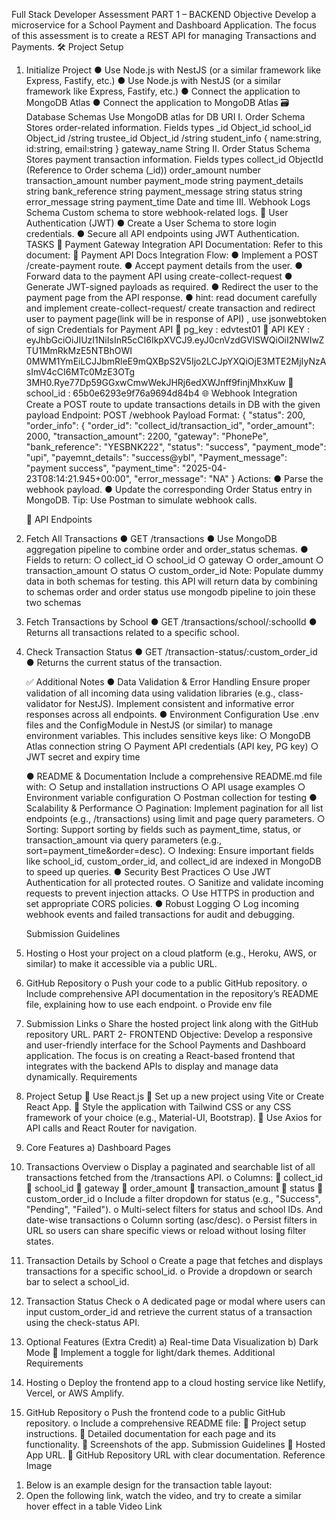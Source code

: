Full Stack Developer Assessment
PART 1 – BACKEND
Objective
Develop a microservice for a School Payment and Dashboard Application. The focus of this assessment is to create a REST API
for managing Transactions and Payments.
🛠️ Project Setup

1. Initialize Project
   ● Use Node.js with NestJS (or a similar framework like Express, Fastify, etc.)
   ● Use Node.js with NestJS (or a similar framework like Express, Fastify, etc.)
   ● Connect the application to MongoDB Atlas
   ● Connect the application to MongoDB Atlas
   🗃️ Database Schemas
   Use MongoDB atlas for DB URI
   I. Order Schema
   Stores order-related information.
   Fields types
   \_id Object_id
   school_id Object_id /string
   trustee_id Object_id /string
   student_info {
   name:string,
   id:string,
   email:string
   }
   gateway_name String
   II. Order Status Schema
   Stores payment transaction information.
   Fields types
   collect_id ObjectId (Reference to Order schema (\_id))
   order_amount number
   transaction_amount number
   payment_mode string
   payment_details string
   bank_reference string
   payment_message string
   status string
   error_message string
   payment_time Date and time
   III. Webhook Logs Schema
   Custom schema to store webhook-related logs.
   🔐 User Authentication (JWT)
   ● Create a User Schema to store login credentials.
   ● Secure all API endpoints using JWT Authentication.
   TASKS
   🔁 Payment Gateway Integration
   API Documentation:
   Refer to this document:
   📄 Payment API Docs
   Integration Flow:
   ● Implement a POST /create-payment route.
   ● Accept payment details from the user.
   ● Forward data to the payment API using create-collect-request
   ● Generate JWT-signed payloads as required.
   ● Redirect the user to the payment page from the API response.
   ● hint: read document carefully and implement create-collect-request/ create transaction and
   redirect user to payment page(link will be in response of API) , use jsonwebtoken of sign
   Credentials for Payment API
    pg_key : edvtest01
    API KEY :
   eyJhbGciOiJIUzI1NiIsInR5cCI6IkpXVCJ9.eyJ0cnVzdGVlSWQiOiI2NWIwZTU1MmRkMzE5NTBhOWI
   0MWM1YmEiLCJJbmRleE9mQXBpS2V5Ijo2LCJpYXQiOjE3MTE2MjIyNzAsImV4cCI6MTc0MzE3OTg
   3MH0.Rye77Dp59GGxwCmwWekJHRj6edXWJnff9finjMhxKuw
    school_id : 65b0e6293e9f76a9694d84b4
   🌐 Webhook Integration
   Create a POST route to update transactions details in DB with the given payload
   Endpoint:
   POST /webhook
   Payload Format:
   {
   "status": 200,
   "order_info": {
   "order_id": "collect_id/transaction_id",
   "order_amount": 2000,
   "transaction_amount": 2200,
   "gateway": "PhonePe",
   "bank_reference": "YESBNK222",
   "status": "success",
   "payment_mode": "upi",
   "payemnt_details": "success@ybl",
   "Payment_message": "payment success",
   "payment_time": "2025-04-23T08:14:21.945+00:00",
   "error_message": "NA"
   }
   Actions:
   ● Parse the webhook payload.
   ● Update the corresponding Order Status entry in MongoDB.
   Tip: Use Postman to simulate webhook calls.

   📄 API Endpoints

1. Fetch All Transactions
   ● GET /transactions
   ● Use MongoDB aggregation pipeline to combine order and order_status schemas.
   ● Fields to return:
   ○ collect_id
   ○ school_id
   ○ gateway
   ○ order_amount
   ○ transaction_amount
   ○ status
   ○ custom_order_id
   Note: Populate dummy data in both schemas for testing.
   this API will return data by combining to schemas order and order status use mongodb
   pipeline to join these two schemas

1. Fetch Transactions by School
   ● GET /transactions/school/:schoolId
   ● Returns all transactions related to a specific school.

1. Check Transaction Status
   ● GET /transaction-status/:custom_order_id
   ● Returns the current status of the transaction.

   ✅ Additional Notes
   ● Data Validation & Error Handling
   Ensure proper validation of all incoming data using validation libraries (e.g., class-validator for
   NestJS). Implement consistent and informative error responses across all endpoints.
   ● Environment Configuration
   Use .env files and the ConfigModule in NestJS (or similar) to manage environment variables.
   This includes sensitive keys like:
   ○ MongoDB Atlas connection string
   ○ Payment API credentials (API key, PG key)
   ○ JWT secret and expiry time

   ● README & Documentation
   Include a comprehensive README.md file with:
   ○ Setup and installation instructions
   ○ API usage examples
   ○ Environment variable configuration
   ○ Postman collection for testing
   ● Scalability & Performance
   ○ Pagination: Implement pagination for all list endpoints (e.g., /transactions) using limit
   and page query parameters.
   ○ Sorting: Support sorting by fields such as payment_time, status, or transaction_amount
   via query parameters (e.g., sort=payment_time&order=desc).
   ○ Indexing: Ensure important fields like school_id, custom_order_id, and collect_id are
   indexed in MongoDB to speed up queries.
   ● Security Best Practices
   ○ Use JWT Authentication for all protected routes.
   ○ Sanitize and validate incoming requests to prevent injection attacks.
   ○ Use HTTPS in production and set appropriate CORS policies.
   ● Robust Logging
   ○ Log incoming webhook events and failed transactions for audit and debugging.

   Submission Guidelines

1. Hosting
   o Host your project on a cloud platform (e.g., Heroku, AWS, or similar) to make it
   accessible via a public URL.
1. GitHub Repository
   o Push your code to a public GitHub repository.
   o Include comprehensive API documentation in the repository’s README file, explaining
   how to use each endpoint.
   o Provide env file
1. Submission Links
   o Share the hosted project link along with the GitHub repository URL.
   PART 2- FRONTEND
   Objective:
   Develop a responsive and user-friendly interface for the School Payments and Dashboard
   application. The focus is on creating a React-based frontend that integrates with the backend
   APIs to display and manage data dynamically.
   Requirements
1. Project Setup
    Use React.js
    Set up a new project using Vite or Create React App.
    Style the application with Tailwind CSS or any CSS framework of your choice (e.g.,
   Material-UI, Bootstrap).
    Use Axios for API calls and React Router for navigation.
1. Core Features
   a) Dashboard Pages
1. Transactions Overview
   o Display a paginated and searchable list of all transactions fetched from the
   /transactions API.
   o Columns:
    collect_id
    school_id
    gateway
    order_amount
    transaction_amount
    status
    custom_order_id
   o Include a filter dropdown for status (e.g., "Success", "Pending", "Failed").
   o Multi-select filters for status and school IDs. And date-wise transactions
   o Column sorting (asc/desc).
   o Persist filters in URL so users can share specific views or reload without losing
   filter states.
1. Transaction Details by School
   o Create a page that fetches and displays transactions for a specific school_id.
   o Provide a dropdown or search bar to select a school_id.
1. Transaction Status Check
   o A dedicated page or modal where users can input custom_order_id and retrieve
   the current status of a transaction using the check-status API.
1. Optional Features (Extra Credit)
   a) Real-time Data Visualization
   b) Dark Mode
    Implement a toggle for light/dark themes.
   Additional Requirements
1. Hosting
   o Deploy the frontend app to a cloud hosting service like Netlify, Vercel, or AWS
   Amplify.
1. GitHub Repository
   o Push the frontend code to a public GitHub repository.
   o Include a comprehensive README file:
    Project setup instructions.
    Detailed documentation for each page and its functionality.
    Screenshots of the app.
   Submission Guidelines
    Hosted App URL.
    GitHub Repository URL with clear documentation.
   Reference Image

1) Below is an example design for the transaction table layout:
2) Open the following link, watch the video, and try to create a similar hover effect in a table
   Video Link
